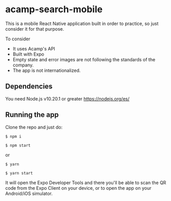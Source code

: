 # acamp-search-mobile

This is a mobile React Native application built in order to practice, so just consider it for that purpose.

To consider

- It uses Acamp's API
- Built with Expo
- Empty state and error images are not following the standards of the company.
- The app is not internationalized.

## Dependencies

You need Node.js v10.20.1 or greater https://nodejs.org/es/

## Running the app

Clone the repo and just do:

```
$ npm i

$ npm start
```

or

```
$ yarn

$ yarn start
```

It will open the Expo Developer Tools and there you'll be able to scan the QR code from the Expo Client on your device, or to open the app on your Android/iOS simulator. 
